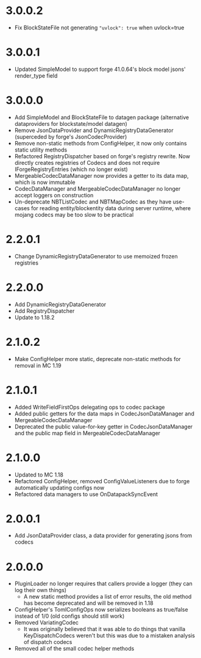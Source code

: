 # 3.0.0.2
* Fix BlockStateFile not generating `"uvlock": true` when uvlock=true

# 3.0.0.1
* Updated SimpleModel to support forge 41.0.64's block model jsons' render_type field

# 3.0.0.0
* Add SimpleModel and BlockStateFile to datagen package (alternative dataproviders for blockstate/model datagen)
* Remove JsonDataProvider and DynamicRegistryDataGenerator (superceded by forge's JsonCodecProvider)
* Remove non-static methods from ConfigHelper, it now only contains static utility methods
* Refactored RegistryDispatcher based on forge's registry rewrite. Now directly creates registries of Codecs and does not require IForgeRegistryEntries (which no longer exist)
* MergeableCodecDataManager now provides a getter to its data map, which is now immutable
* CodecDataManager and MergeableCodecDataManager no longer accept loggers on construction
* Un-deprecate NBTListCodec and NBTMapCodec as they have use-cases for reading entity/blockentity data during
server runtime, where mojang codecs may be too slow to be practical

# 2.2.0.1
* Change DynamicRegistryDataGenerator to use memoized frozen registries

# 2.2.0.0
* Add DynamicRegistryDataGenerator
* Add RegistryDispatcher
* Update to 1.18.2

# 2.1.0.2
* Make ConfigHelper more static, deprecate non-static methods for removal in MC 1.19

# 2.1.0.1
* Added WriteFieldFirstOps delegating ops to codec package
* Added public getters for the data maps in CodecJsonDataManager and MergeableCodecDataManager
* Deprecated the public value-for-key getter in CodecJsonDataManager and the public map field in MergeableCodecDataManager

# 2.1.0.0
* Updated to MC 1.18
* Refactored ConfigHelper, removed ConfigValueListeners due to forge automatically updating configs now
* Refactored data managers to use OnDatapackSyncEvent

# 2.0.0.1
* Add JsonDataProvider class, a data provider for generating jsons from codecs

# 2.0.0.0
* PluginLoader no longer requires that callers provide a logger (they can log their own things)
  * A new static method provides a list of error results, the old method has become deprecated and will be removed in 1.18
* ConfigHelper's TomlConfigOps now serializes booleans as true/false instead of 1/0 (old configs should still work)
* Removed VariatingCodec
  * It was originally believed that it was able to do things that vanilla KeyDispatchCodecs weren't but this was due to a mistaken analysis of dispatch codecs
* Removed all of the small codec helper methods